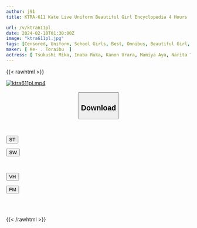 ```yaml
---
author: j91
title: KTRA-611 Kate Live Uniform Beautiful Girl Encyclopedia 4 Hours

url: /v/ktra611pl
date: 2024-02-10T01:30:00Z
image: "ktra611pl.jpg"
tags: [Censored, Uniform, School Girls, Best, Omnibus, Beautiful Girl, 4HR+	]
maker: [ Ke- . Toraibu  ]
actress: [ Tsukushi Mika, Inaba Ruka, Kanon Urara, Mamiya Aya, Narita Tsumugi ]
---
```



{{< rawhtml >}}

<div class="video" data-videoid="k9e2pmB73PTOl4e">
    <a href="javascript:;">
        <img src="/v/ktra611pl/ktra611pl.jpg" width="WIDTH" height="HEIGHT" alt="ktra611pl.mp4" loading="lazy">
    </a>
</div>

<script type="text/javascript" src="https://j91.asia/asset/on-demand-st.js"></script>

<br>
  <link rel="stylesheet" href="https://j91.asia/asset/bs5.css">
  
  <center>
  <button class="btn btn-primary" type="button" data-bs-toggle="collapse" data-bs-target=".multi-collapse" aria-expanded="false" aria-controls="multiCollapseExample1 multiCollapseExample2"><h2>Download</h2></button></center>
</p>
<div class="row">
  <div class="col">
    <div class="collapse multi-collapse" id="multiCollapseExample1">
      <div class="card card-body">
	      	      <br>
<div class="buttons">  
<p><a href="https://streamtape.to/v/k9e2pmB73PTOl4e" target="_blank"><button class="btn-hover color-3"><i class="fa fa-download"></i> ST</button></a></p>
<p><a href="https://cdnwish.com/jynyfw4d53n2" target="_blank"><button class="btn-hover color-2"><i class="fa fa-download"></i> SW</button></a></p></div>
    </div>
  </div>
</div>
  <div class="col">
    <div class="collapse multi-collapse" id="multiCollapseExample2">
      <div class="card card-body">
	      <br>
<div class="buttons">
<p><a href="javascript:;" target="_blank"><button class="btn-hover color-9"><i class="fa fa-download"></i> VH</button></a></p>
<p><a href="javascript:;"><button class="btn-hover color-8"><i class="fa fa-download"></i> FM</button></a></p></div>
<br><br>
      </div>
    </div>
  </div>
</div>

{{< /rawhtml >}}